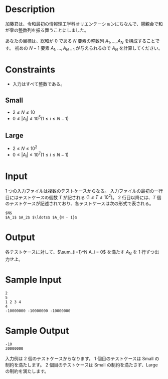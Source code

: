 # Description

加藤君は、令和最初の情報理工学科オリエンテーションにちなんで、懇親会で和が零の整数列を振る舞うことにしました。

あなたの目標は、総和が $0$ である $N$ 要素の整数列 $A_1, \ldots, A_N$ を構成することです。
初めの $N - 1$ 要素 $A_1, \ldots, A_{N-1}$ が与えられるので $A_N$ を計算してください。

# Constraints

- 入力はすべて整数である。

## Small

- $2 \leq N \leq 10$
- $0 \leq |A_i| \leq 10^5 (1 \leq i \leq N - 1)$

## Large

- $2 \leq N \leq 10^2$
- $0 \leq |A_i| \leq 10^7 (1 \leq i \leq N - 1)$

# Input

1 つの入力ファイルは複数のテストケースからなる。
入力ファイルの最初の一行目にはテストケースの個数 $T$ が記される $(1 \leq T \leq 10^2)$。
2 行目以降には、$T$ 個のテストケースが記述されており、各テストケースは次の形式で表される。

```
$N$
$A_1$ $A_2$ $\ldots$ $A_{N - 1}$
```

# Output

各テストケースに対して、$\sum_{i=1}^N A_i = 0$ を満たす $A_N$ を 1 行ずつ出力せよ。

# Sample Input

```
2
5
1 2 3 4
4
-10000000 -10000000 -10000000
```

# Sample Output

```
-10
30000000
```

入力例は 2 個のテストケースからなります。
1 個目のテストケースは Small の制約を満たします。
2 個目のテストケースは Small の制約を満たさず、Large の制約を満たします。
